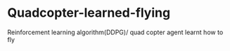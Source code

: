 # Quadcopter-learned-flying
Reinforcement learning algorithm(DDPG)/ quad copter agent learnt how to fly  
